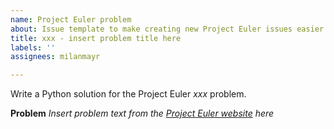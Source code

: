 ```yaml
---
name: Project Euler problem
about: Issue template to make creating new Project Euler issues easier.
title: xxx - insert problem title here
labels: ''
assignees: milanmayr

---
```


Write a Python solution for the Project Euler *xxx* problem.

**Problem**
*Insert problem text from the [Project Euler website](https://projecteuler.net/archives) here*
